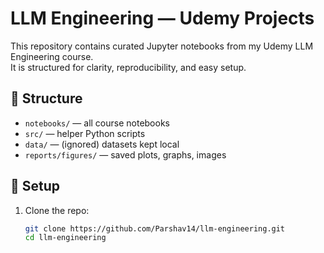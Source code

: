 # LLM Engineering — Udemy Projects

This repository contains curated Jupyter notebooks from my Udemy LLM Engineering course.  
It is structured for clarity, reproducibility, and easy setup.

## 📂 Structure
- `notebooks/` — all course notebooks
- `src/` — helper Python scripts
- `data/` — (ignored) datasets kept local
- `reports/figures/` — saved plots, graphs, images

## 🚀 Setup
1. Clone the repo:
   ```bash
   git clone https://github.com/Parshav14/llm-engineering.git
   cd llm-engineering
